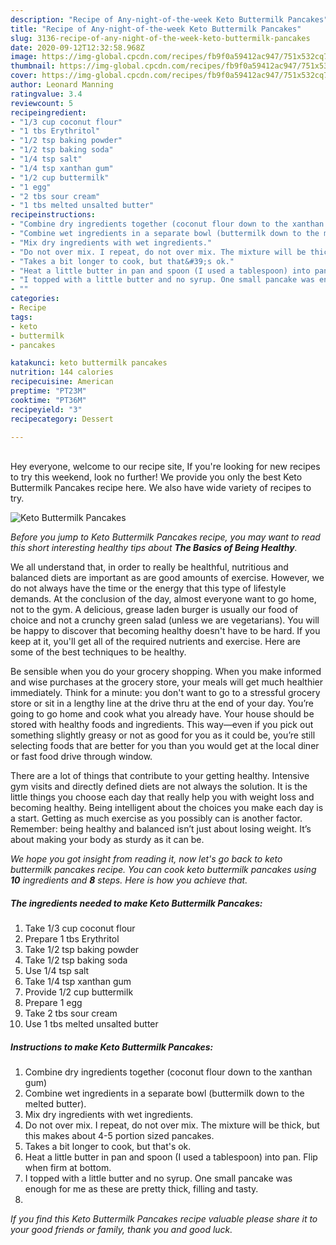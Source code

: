 ```yaml
---
description: "Recipe of Any-night-of-the-week Keto Buttermilk Pancakes"
title: "Recipe of Any-night-of-the-week Keto Buttermilk Pancakes"
slug: 3136-recipe-of-any-night-of-the-week-keto-buttermilk-pancakes
date: 2020-09-12T12:32:58.968Z
image: https://img-global.cpcdn.com/recipes/fb9f0a59412ac947/751x532cq70/keto-buttermilk-pancakes-recipe-main-photo.jpg
thumbnail: https://img-global.cpcdn.com/recipes/fb9f0a59412ac947/751x532cq70/keto-buttermilk-pancakes-recipe-main-photo.jpg
cover: https://img-global.cpcdn.com/recipes/fb9f0a59412ac947/751x532cq70/keto-buttermilk-pancakes-recipe-main-photo.jpg
author: Leonard Manning
ratingvalue: 3.4
reviewcount: 5
recipeingredient:
- "1/3 cup coconut flour"
- "1 tbs Erythritol"
- "1/2 tsp baking powder"
- "1/2 tsp baking soda"
- "1/4 tsp salt"
- "1/4 tsp xanthan gum"
- "1/2 cup buttermilk"
- "1 egg"
- "2 tbs sour cream"
- "1 tbs melted unsalted butter"
recipeinstructions:
- "Combine dry ingredients together (coconut flour down to the xanthan gum)"
- "Combine wet ingredients in a separate bowl (buttermilk down to the melted butter)."
- "Mix dry ingredients with wet ingredients."
- "Do not over mix. I repeat, do not over mix. The mixture will be thick, but this makes about 4-5 portion sized pancakes."
- "Takes a bit longer to cook, but that&#39;s ok."
- "Heat a little butter in pan and spoon (I used a tablespoon) into pan. Flip when firm at bottom."
- "I topped with a little butter and no syrup. One small pancake was enough for me as these are pretty thick, filling and tasty."
- ""
categories:
- Recipe
tags:
- keto
- buttermilk
- pancakes

katakunci: keto buttermilk pancakes 
nutrition: 144 calories
recipecuisine: American
preptime: "PT23M"
cooktime: "PT36M"
recipeyield: "3"
recipecategory: Dessert

---
```

<br>
Hey everyone, welcome to our recipe site, If you're looking for new recipes to try this weekend, look no further! We provide you only the best Keto Buttermilk Pancakes recipe here. We also have wide variety of recipes to try.
<br>


![Keto Buttermilk Pancakes](https://img-global.cpcdn.com/recipes/fb9f0a59412ac947/751x532cq70/keto-buttermilk-pancakes-recipe-main-photo.jpg)

<i>Before you jump to Keto Buttermilk Pancakes recipe, you may want to read this short interesting healthy tips about <strong>The Basics of Being Healthy</strong>.</i>

We all understand that, in order to really be healthful, nutritious and balanced diets are important as are good amounts of exercise. However, we do not always have the time or the energy that this type of lifestyle demands. At the conclusion of the day, almost everyone want to go home, not to the gym. A delicious, grease laden burger is usually our food of choice and not a crunchy green salad (unless we are vegetarians). You will be happy to discover that becoming healthy doesn't have to be hard. If you keep at it, you'll get all of the required nutrients and exercise. Here are some of the best techniques to be healthy.

Be sensible when you do your grocery shopping. When you make informed and wise purchases at the grocery store, your meals will get much healthier immediately. Think for a minute: you don't want to go to a stressful grocery store or sit in a lengthy line at the drive thru at the end of your day. You’re going to go home and cook what you already have. Your house should be stored with healthy foods and ingredients. This way—even if you pick out something slightly greasy or not as good for you as it could be, you’re still selecting foods that are better for you than you would get at the local diner or fast food drive through window.

There are a lot of things that contribute to your getting healthy. Intensive gym visits and directly defined diets are not always the solution. It is the little things you choose each day that really help you with weight loss and becoming healthy. Being intelligent about the choices you make each day is a start. Getting as much exercise as you possibly can is another factor. Remember: being healthy and balanced isn’t just about losing weight. It’s about making your body as sturdy as it can be. 


<i>We hope you got insight from reading it, now let's go back to keto buttermilk pancakes recipe. You can cook keto buttermilk pancakes using <strong>10</strong> ingredients and <strong>8</strong> steps. Here is how you achieve that.
</i>

##### The ingredients needed to make Keto Buttermilk Pancakes:

1. Take 1/3 cup coconut flour
1. Prepare 1 tbs Erythritol
1. Take 1/2 tsp baking powder
1. Take 1/2 tsp baking soda
1. Use 1/4 tsp salt
1. Take 1/4 tsp xanthan gum
1. Provide 1/2 cup buttermilk
1. Prepare 1 egg
1. Take 2 tbs sour cream
1. Use 1 tbs melted unsalted butter


##### Instructions to make Keto Buttermilk Pancakes:

1. Combine dry ingredients together (coconut flour down to the xanthan gum)
1. Combine wet ingredients in a separate bowl (buttermilk down to the melted butter).
1. Mix dry ingredients with wet ingredients.
1. Do not over mix. I repeat, do not over mix. The mixture will be thick, but this makes about 4-5 portion sized pancakes.
1. Takes a bit longer to cook, but that&#39;s ok.
1. Heat a little butter in pan and spoon (I used a tablespoon) into pan. Flip when firm at bottom.
1. I topped with a little butter and no syrup. One small pancake was enough for me as these are pretty thick, filling and tasty.
1. 


<i>If you find this Keto Buttermilk Pancakes recipe valuable please share it to your good friends or family, thank you and good luck.</i>
